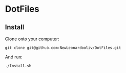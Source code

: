 # DotFiles

Install
-------

Clone onto your computer:

    git clone git@github.com:NewLeonardooliv/DotFiles.git

And run:

    ./Install.sh

